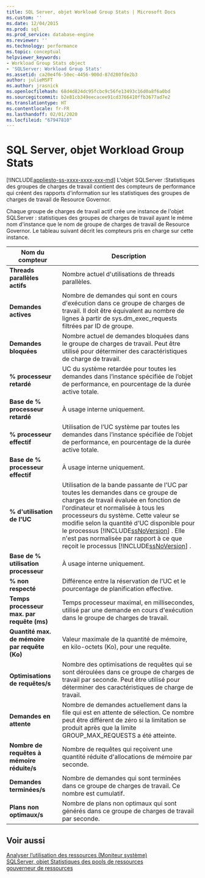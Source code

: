 ```yaml
---
title: SQL Server, objet Workload Group Stats | Microsoft Docs
ms.custom: ''
ms.date: 12/04/2015
ms.prod: sql
ms.prod_service: database-engine
ms.reviewer: ''
ms.technology: performance
ms.topic: conceptual
helpviewer_keywords:
- Workload Group Stats object
- 'SQLServer: Workload Group Stats'
ms.assetid: ca20e4f6-50ec-4456-900d-87d280fde2b3
author: julieMSFT
ms.author: jrasnick
ms.openlocfilehash: 68d4d824dc95fcbc9c56fe13493c16d0a8f6a0bd
ms.sourcegitcommit: b2e81cb349eecacee91cd3766410ffb3677ad7e2
ms.translationtype: HT
ms.contentlocale: fr-FR
ms.lasthandoff: 02/01/2020
ms.locfileid: "67947810"
---
```

# <a name="sql-server-workload-group-stats-object"></a>SQL Server, objet Workload Group Stats
[!INCLUDE[appliesto-ss-xxxx-xxxx-xxx-md](../../includes/appliesto-ss-xxxx-xxxx-xxx-md.md)]
  L'objet SQLServer :Statistiques des groupes de charges de travail contient des compteurs de performance qui créent des rapports d'information sur les statistiques des groupes de charges de travail de Resource Governor.  
  
 Chaque groupe de charges de travail actif crée une instance de l'objet SQLServer : statistiques des groupes de charges de travail ayant le même nom d'instance que le nom de groupe de charges de travail de Resource Governor. Le tableau suivant décrit les compteurs pris en charge sur cette instance.  
  
|Nom du compteur|Description|  
|------------------|-----------------|  
|**Threads parallèles actifs**|Nombre actuel d'utilisations de threads parallèles.|  
|**Demandes actives**|Nombre de demandes qui sont en cours d'exécution dans ce groupe de charges de travail. Il doit être équivalent au nombre de lignes à partir de sys.dm_exec_requests filtrées par ID de groupe.|  
|**Demandes bloquées**|Nombre actuel de demandes bloquées dans le groupe de charges de travail. Peut être utilisé pour déterminer des caractéristiques de charge de travail.|  
|**% processeur retardé**|UC du système retardée pour toutes les demandes dans l’instance spécifiée de l’objet de performance, en pourcentage de la durée active totale.| 
|**Base de % processeur retardé**|À usage interne uniquement.| 
|**% processeur effectif**|Utilisation de l’UC système par toutes les demandes dans l’instance spécifiée de l’objet de performance, en pourcentage de la durée active totale.| 
|**Base de % processeur effectif**|À usage interne uniquement.| 
|**% d'utilisation de l'UC**|Utilisation de la bande passante de l'UC par toutes les demandes dans ce groupe de charges de travail évaluée en fonction de l'ordinateur et normalisée à tous les processeurs du système. Cette valeur se modifie selon la quantité d'UC disponible pour le processus [!INCLUDE[ssNoVersion](../../includes/ssnoversion-md.md)] . Elle n'est pas normalisée par rapport à ce que reçoit le processus [!INCLUDE[ssNoVersion](../../includes/ssnoversion-md.md)] .| 
|**Base de % utilisation processeur**|À usage interne uniquement.| 
|**% non respecté**|Différence entre la réservation de l’UC et le pourcentage de planification effective.|  
|**Temps processeur max. par requête (ms)**|Temps processeur maximal, en millisecondes, utilisé par une demande en cours d'exécution dans le groupe de charges de travail.|  
|**Quantité max. de mémoire par requête (Ko)**|Valeur maximale de la quantité de mémoire, en kilo-octets (Ko), pour une requête.|  
|**Optimisations de requêtes/s**|Nombre des optimisations de requêtes qui se sont déroulées dans ce groupe de charges de travail par seconde. Peut être utilisé pour déterminer des caractéristiques de charge de travail.|  
|**Demandes en attente**|Nombre de demandes actuellement dans la file qui est en attente de sélection. Ce nombre peut être différent de zéro si la limitation se produit après que la limite GROUP_MAX_REQUESTS a été atteinte.|  
|**Nombre de requêtes à mémoire réduite/s**|Nombre de requêtes qui reçoivent une quantité réduite d'allocations de mémoire par seconde.|  
|**Demandes terminées/s**|Nombre de demandes qui sont terminées dans ce groupe de charges de travail. Ce nombre est cumulatif.|  
|**Plans non optimaux/s**|Nombre de plans non optimaux qui sont générés dans ce groupe de charges de travail par seconde.|  
  
## <a name="see-also"></a>Voir aussi  
 [Analyser l’utilisation des ressources &#40;Moniteur système&#41;](../../relational-databases/performance-monitor/monitor-resource-usage-system-monitor.md)   
 [SQLServer, objet Statistiques des pools de ressources](../../relational-databases/performance-monitor/sql-server-resource-pool-stats-object.md)   
 [gouverneur de ressources](../../relational-databases/resource-governor/resource-governor.md)  
  
  
